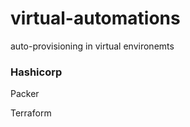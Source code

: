 # virtual-automations
auto-provisioning in virtual environemts

### Hashicorp  

  Packer  

  Terraform
